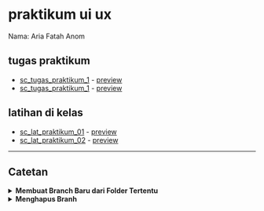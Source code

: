 # praktikum ui ux
Nama: Aria Fatah Anom

## tugas praktikum
- [sc_tugas_praktikum_1](https://github.com/ariafatah0711/praktikum_uiux/tree/praktikum_01) <!-- - [branch](https://github.com/ariafatah0711/praktikum_uiux/tree/praktikum_01) --> - [preview](https://ariaf.my.id/praktikum_uiux/01_praktikum_cv)
- [sc_tugas_praktikum_1](https://github.com/ariafatah0711/praktikum_uiux/tree/praktikum_02) <!-- - [branch](https://github.com/ariafatah0711/praktikum_uiux/tree/praktikum_02) --> - [preview](https://ariaf.my.id/praktikum_uiux/02_praktikum_toko)

## latihan di kelas
- [sc_lat_praktikum_01](https://github.com/ariafatah0711/praktikum_uiux/tree/main/latihan/01) - [preview](https://ariaf.my.id/praktikum_uiux/latihan/01)
- [sc_lat_praktikum_02](https://github.com/ariafatah0711/praktikum_uiux/tree/main/latihan/01) - [preview](https://ariaf.my.id/praktikum_uiux/latihan/02)

---

## Catetan

<details>
<summary><b>Membuat Branch Baru dari Folder Tertentu</b></summary>

```bash
# clone repo bersih
git clone https://github.com/ariafatah0711/praktikum_uiux.git tugas_clean
cd tugas_clean

# pastikan di main
git checkout main

# filter repo jadi hanya folder 01_praktikum_cv
git filter-repo --subdirectory-filter 01_praktikum_cv --force

# buat branch baru dari hasil filter
git checkout -b praktikum_01

# tambahkan lagi remote
git remote add origin https://github.com/ariafatah0711/praktikum_uiux.git

# push branch hasil filter ke GitHub
git push -u origin praktikum_01 --force

# keluar dari folder dan hapus repo lokal
cd ..
Remove-Item -Recurse -Force .\tugas_clean
```

</details>

<details>
<summary><b>Menghapus Branh</b></summary>

```bash
git checkout main
git branch -D praktikum_01
git push origin --delete praktikum_01
```

</details>
